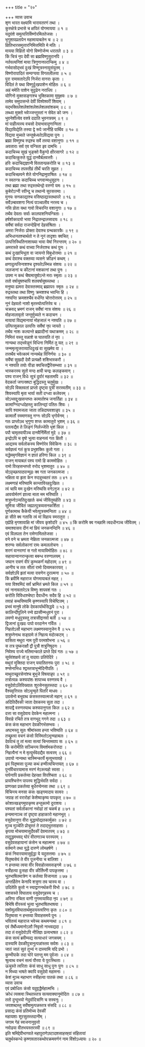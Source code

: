 +++
title = "२०"

+++
व्यास उवाच  
शृण भारत वक्ष्यामि भारावतरणं तथा ।  
कुरुक्षेत्रे प्रभासे च क्षपितं योगमायया ॥ १ ॥  
यदुवंशे समुत्पत्तिर्विष्णोरमिततेजसः ।  
भृगुशापप्रतापेन महामायाबलेन च ॥ २ ॥  
क्षितिभारसमुत्तारनिमित्तमिति मे मतिः ।  
मायया विहितो योगो विष्णोर्जन्म धरातले ॥ ३ ॥  
किं चित्रं नृप देवी सा ब्रह्मविष्णुसुरानपि ।  
नर्तयत्यनिशं माया त्रिगुणानपरान्किमु ॥ ४ ॥  
गर्भवासोद्‌भवं दुःखं विण्मूत्रस्नायुसंयुतम् ।  
विष्णोरापादितं सम्यग्यया विगतलीलया ॥ ५ ॥  
पुरा रामावतारेऽपि निर्जरा वानराः कृताः ।  
विदितं ते यथा विष्णुर्दुःखपाशेन मोहितः ॥ ६ ॥  
अहं ममेति पाशेन सुदृढेन नराधिप ।  
योगिनो मुक्तसङ्गाश्च भुक्तिकामा मुमुक्षवः ॥ ७ ॥  
तामेव समुपासन्ते देवीं विश्वेश्वरीं शिवाम् ।  
यद्‌भक्तिलेशलेशांशलेशलेशलवांशकम् ॥ ८ ॥  
लब्ध्वा मुक्तो भवेज्जन्तुस्तां न सेवेत को जनः ।  
भुवनेशीत्येव वक्त्रे ददाति भुवनत्रयम् ॥ ९ ॥  
मां पाहीत्यस्य वचसो देयाभावादृणान्विता ।  
विद्याविद्येति तस्या द्वे रूपे जानीहि पार्थिव ॥ १० ॥  
विद्यया मुच्यते जन्तुर्बध्यतेऽविद्यया पुनः ।  
ब्रह्मा विष्णुश्च रुद्रश्च सर्वे तस्या वशानुगाः ॥ ११ ॥  
अवताराः सर्व एव यन्त्रिता इव दामभिः ।  
कदाचिच्च सुखं भुङ्क्ते वैकुण्ठे क्षीरसागरे ॥ १२ ॥  
कदाचित्कुरुते युद्धं दानवैर्बलवत्तरैः ।  
हरिः कदाचिद्यज्ञान्वै विततान्प्रकरोति च ॥ १३ ॥  
कदाचिच्च तपस्तीव्रं तीर्थे चरति सुव्रत ।  
कदाचिच्छयने शेते योगनिद्रामुपाश्रितः ॥ १४ ॥  
न स्वतन्त्रः कदाचिच्च भगवान्मधुसूदनः ।  
तथा ब्रह्मा तथा रुद्रस्तथेन्द्रो वरुणो यमः ॥ १५ ॥  
कुबेरोऽग्नी रवीन्दू च तथान्ये सुरसत्तमाः ।  
मुनयः सनकाद्याश्च वसिष्ठाद्यास्तथापरे ॥ १६ ॥  
सर्वेऽम्बावशगा नित्यं पाञ्चालीव नरस्य च ।  
नसि प्रोता यथा गावो विचरन्ति वशानुगाः ॥ १७ ॥  
तथैव देवताः सर्वाः कालपाशनियन्त्रिताः ।  
हर्षशोकादयो भावा निद्रातन्द्रालसादयः ॥ १८ ॥  
सर्वेषां सर्वदा राजन्देहिनां देहसंश्रिताः ।  
अमरा निर्जराः प्रोक्ता देवाश्च ग्रन्थकारकैः ॥ १९ ॥  
अभिधानतश्चार्थतो न ते नूनं तादृशाः क्वचित् ।  
उत्पत्तिस्थितिनाशाख्या भावा येषां निरन्तरम् ॥ २० ॥  
अमरास्ते कथं वाच्या निर्जराश्च कथं पुनः ।  
कथं दुःखाभिभूता वा जायन्ते विबुधोत्तमाः ॥ २१ ॥  
कथं देवाश्च वक्तव्या व्यसने क्रीडनं कथम् ।  
क्षणादुत्पत्तिनाशश्च दृश्यतेऽस्मिन्न संशयः ॥ २२ ॥  
जलजानां च कीटानां मशकानां तथा पुनः ।  
उपमा न कथं चैषामायुषोऽन्ते मराः स्मृताः ॥ २३ ॥  
ततो वर्षायुषश्चापि शतवर्षायुषस्तथा ।  
मनुष्या ह्यमरा देवास्तस्माद्‌ ब्रह्मापरः स्मृतः ॥ २४ ॥  
रुद्रस्तथा तथा विष्णुः क्रमशश्च भवन्ति हि ।  
नश्यन्ति क्रमशश्चैव वर्धन्ति चोत्तरोत्तरम् ॥ २५ ॥  
नूनं देहवतो नाशो मृतस्योत्पत्तिरेव च ।  
चक्रवद्‌ भ्रमणं राजन् सर्वेषां नात्र संशयः ॥ २६ ॥  
मोहजालावृतो जन्तुर्मुच्यते न कदाचन ।  
मायायां विद्यमानायां मोहजालं न नश्यति ॥ २७ ॥  
उत्पित्सुकाल उत्पत्तिः सर्वेषां नृप जायते ।  
तथैव नाशः कल्पान्ते ब्रह्मादीनां यथाक्रमम् ॥ २८ ॥  
निमित्तं यस्तु यन्नाशे स घातयति तं नृप ।  
नान्यथा तद्‌भवेन्नूनं विधिना निर्मितं तु यत् ॥ २९ ॥  
जन्ममृत्युजराव्याधिदुःखं वा सुखमेव वा ।  
तत्तथैव भवेत्कामं नान्यथेह विनिर्णयः ॥ ३० ॥  
सर्वेषां सुखदौ देवौ प्रत्यक्षौ शशिभास्करौ ।  
न नश्यति तयोः पीडा क्यचित्तद्वैरिसम्भवा ॥ ३१ ॥  
भास्करस्य सुतो मन्दः क्षयी चन्द्रः कलङ्कवान् ।  
पश्य राजन् विधेः सूत्रं दुर्वारं महतामपि ॥ ३२ ॥  
वेदकर्ता जगत्स्रष्टा बुद्धिदस्तु चतुर्मुखः ।  
सोऽपि विक्लवतां प्राप्तो दृष्ट्वा पुत्रीं सरस्वतीम् ॥ ३३ ॥  
शिवस्यापि मृता भार्या सती दग्ध्वा कलेवरम् ।  
सोऽभवद्दुःखसन्तप्तः कामार्तश्च जनार्तिहा ॥ ३४ ॥  
कामाग्निदग्धदेहस्तु कालिन्द्यां पतितः शिवः ।  
सापि श्यामजला जाता तन्निदाघवशान्नृप ॥ ३५ ॥  
कामार्तो रममाणस्तु नग्नः सोऽपि भृगोर्वनम् ।  
गतः प्राप्तोऽथ भृगुणा शप्तः कामातुरो भृशम् ॥ ३६ ॥  
पतत्वद्यैव ते लिङ्गं निर्लज्जेति भृशं किल ।  
पपौ चामृतवापीञ्च दानवैर्निर्मितां मुदे ॥ ३७ ॥  
इन्द्रोऽपि च वृषो भूत्वा वाहनत्वं गतः क्षितौ ।  
आद्यस्य सर्वलोकस्य विष्णोरेव विवेकिनः ॥ ३८ ॥  
सर्वज्ञत्वं गतं कुत्र प्रभुशक्तिः कुतो गता ।  
यद्धेममृगविज्ञानं न ज्ञातं हरिणा किल ॥ ३९ ॥  
राजन् मायाबलं पश्य रामो हि काममोहितः ।  
रामो विरहसन्तप्तो रुरोद भृशमातुरः ॥ ४० ॥  
योऽपृच्छत्पादपान्मूढः क्व गता जनकात्मजा ।  
भक्षिता वा हृता केन रुदन्नुच्चतरं ततः ॥ ४१ ॥  
लक्ष्मणाहं मरिष्यामि कान्ताविरहदुःखितः ।  
त्वं चापि मम दुःखेन मरिष्यसि वनेऽनुज ॥ ४२ ॥  
आवयोर्मरणं ज्ञात्वा माता मम मरिष्यति ।  
शत्रुघ्नोऽप्यतिदुःखार्तः कथं जीवितुमर्हति ॥ ४३ ॥  
सुमित्रा जीवितं जह्यात्पुत्रव्यसनकर्शिता ।  
पूर्णकामाथ कैकेयी भवेत्पुत्रसमन्विता ॥ ४४ ॥  
हा सीते क्व गतासि त्वं मां विहाय स्मरातुरा ।  
एह्येहि मृगशावाक्षि मां जीवय कृशोदरि ॥ ४५ ॥
किं करोमि क्व गच्छामि त्वदधीनञ्च जीवितम् ।  
समाश्वासय दीनं मां प्रियं जनकनन्दिनि ॥ ४६ ॥  
एवं विलपता तेन रामेणामिततेजसा ।  
वने वने च भ्रमता नेक्षिता जनकात्मजा ॥ ४७ ॥  
शरण्यः सर्वलोकानां रामः कमललोचनः ।  
शरणं वानराणां स गतो मायाविमोहितः ॥ ४८ ॥  
सहायान्वानरान्कृत्वा बबन्ध वरुणालयम् ।  
जघान रावणं वीरं कुम्भकर्णं महोदरम् ॥ ४९ ॥  
आनीय च ततः सीतां रामो दिव्यमकारयत् ।  
सर्वज्ञोऽपि हृतां मत्वा रावणेन दुरात्मना ॥ ५० ॥  
किं ब्रवीमि महाराज योगमायाबलं महत् ।  
यया विश्वमिदं सर्वं भ्रामितं भ्रमते किल ॥ ५१ ॥  
एवं नानावतारेऽत्र विष्णुः शापवशं गतः ।  
करोति विविधाश्चेष्टा दैवाधीनः सदैव हि ॥ ५२ ॥  
तवाहं कथयिष्यामि कृष्णस्यापि विचेष्टितम् ।  
प्रभवं मानुषे लोके देवकार्यार्थसिद्धये ॥ ५३ ॥  
कालिन्दीपुलिने रम्ये ह्यासीन्मधुवनं पुरा ।  
लवणो मधुपुत्रस्तु तत्रासीद्दानवो बली ॥ ५४ ॥  
द्विजानां दुःखदः पापो वरदानेन गर्वितः ।  
निहतोऽसौ महाभाग लक्ष्मणस्यानुजेन वै ॥ ५५ ॥  
शत्रुघ्नेनाथ सङ्ग्रामे तं निहत्य मदोत्कटम् ।  
वासिता मथुरा नाम पुरी परमशोभना ॥ ५६ ॥  
स तत्र पुष्कराक्षौ द्वौ पुत्रौ शत्रुनिषूदनः ।  
निवेश्य राज्ये मतिमान्काले प्राप्ते दिवं गतः ॥ ५७ ॥  
सूर्यवंशक्षये तां तु यादवाः प्रतिपेदिरे ।  
मथुरां मुक्तिदा राजन् ययातितनयः पुरा ॥ ५८ ॥  
श्ण्सेनाभिधः श्द्वस्तत्राभून्मेदिनीपतिः ।  
माथुराच्छूरसेनांश्च बुभुजे विषयान्नृप ॥ ५९ ॥  
तत्रोत्पन्नः कश्यपांशः शापाच्च वरुणस्य वै ।  
वसुदेवोऽतिविख्यातः शूरसेनसुतस्तदा ॥ ६० ॥  
वैश्यवृत्तिरतः सोऽभून्मृते पितरि माधवः ।  
उग्रसेनो बभूवाथ कंसस्तस्यात्मजो महान् ॥ ६१ ॥  
अदितिर्देवकी जाता देवकस्य सुता तदा ।  
शापाद्वै वरुणस्याथ कश्यपानुगता किल ॥ ६२ ॥  
दत्ता सा वसुदेवाय देवकेन महात्मना ।  
विवाहे रचिते तत्र वागभूद्‌ गगने तदा ॥ ६३ ॥  
कंस कंस महाभाग देवकीगर्भसम्भवः ।  
अष्टमस्तु सुतः श्रीमांस्तव हन्ता भविष्यति ॥ ६४ ॥  
तच्छ्रुत्वा वचनं कंसो विस्मितोऽभून्महाबलः ।  
देववाचं तु तां मत्वा सत्यां चिन्तामवाप सः ॥ ६५ ॥  
किं करोमीति सञ्चिन्त्य विमर्शमकरोत्तदा ।  
निहत्यैनां न मे मृत्युर्भवेदद्यैव सत्वरम् ॥ ६६ ॥  
उपायो नान्यथा चास्मिन्कार्ये मृत्युभयावहे ।  
इयं पितृष्वसा पूज्या कथं हन्मीत्यचिन्तयत् ॥ ६७ ॥  
पुनर्विचारयामास मरणं मेऽस्त्यहो स्वसा ।  
पापेनापि प्रकर्तव्या देहरक्षा विपश्चिता ॥ ६८ ॥  
प्रायश्चित्तेन पापस्य शुद्धिर्भवति सर्वदा ।  
प्राणरक्षा प्रकर्तव्या बुधैरप्येनसा तथा ॥ ६९ ॥  
विचिन्त्य मनसा कंसः खड्गमादाय सत्वरः ।  
जग्राह तां वरारोहां केशेष्वाकृष्य पापकृत् ॥ ७० ॥  
कोशात्खड्गमुपाकृष्य हन्तुकामो दुराशयः ।  
पश्यतां सर्वलोकानां नवोढां तां चकर्ष ह ॥ ७१ ॥  
हन्यमानाञ्च तां दृष्ट्वा हाहाकारो महानभूत् ।  
वसुदेवानुगा वीरा युद्धायोद्यतकार्मुकाः ॥ ७२ ॥  
मुञ्च मुञ्चेति प्रोचुस्तं ते तदाद्‌भुतसाहसाः ।  
कृपया मोचयामासुर्देवकीं देवमातरम् ॥ ७३ ॥  
तद्युद्धमभवद्‌ घोरं वीराणाञ्च परस्परम् ।  
वसुदेवसहायानां कंसेन च महात्मना ॥ ७४ ॥  
वर्तमाने तथा युद्धे दारुणे लोमहर्षणे ।  
कंसं निवारयामासुर्वृद्धा ये यदुसत्तमाः ॥ ७५ ॥  
पितृष्वसेयं ते वीर पूजनीया च बालिशा ।  
न हन्तव्या त्वया वीर विवाहोत्सवसङ्गमे ॥ ७६ ॥  
स्त्रीहत्या दुःसहा वीर कीर्तिघ्नी पापकृत्तमा ।  
भूतभाषितमात्रेण न कर्तव्या विजानता ॥ ७७ ॥  
अन्तर्हितेन केनापि शत्रुणा तव चास्य वा ।  
उदितेति कुतो न स्याद्वागनर्थकरी विभो ॥ ७८ ॥  
यशसस्ते विघाताय वसुदेवगृहस्य च ।  
अरिणा रचिता वाणी गुणमायाविदा नृप ॥ ७९ ॥  
बिभेषि वीरस्त्वं भूत्वा भूतभाषितभाषया ।  
यशोमूलविघातार्थमुपायस्त्वरिणा कृतः ॥ ८० ॥  
पितृष्वसा न हन्तव्या विवाहसमये पुनः ।  
भवितव्यं महाराज भवेच्च कथमन्यथा ॥ ८१ ॥  
एवं तैर्बोध्यमानोऽसौ निवृत्तो नाभवद्यदा ।  
तदा तं वसुदेवोऽपि नीतिज्ञः प्रत्यभाषत ॥ ८२ ॥  
कंस सत्यं ब्रवीम्यद्य सत्याधारं जगत्त्रयम् ।  
दास्यामि देवकीपुत्रानुत्पन्नांस्तव सर्वशः ॥ ८३ ॥  
जातं जातं सुतं तुभ्यं न दास्यामि यदि प्रभो ।  
कुम्भीपाके तदा घोरे पतन्तु मम पूर्वजाः ॥ ८४ ॥  
श्रुत्वाथ वचनं सत्यं पौरवा ये पुरःस्थिताः ।  
ऊचुस्ते त्वरिताः कंसं साधु साधु पुनः पुनः ॥ ८५ ॥  
न मिथ्या भाषते क्वापि वसुदेवो महामनाः ।  
केशं मुञ्च महाभाग स्त्रीहत्या पातकं तथा ॥ ८६ ॥  
व्यास उवाच  
एवं प्रबोधितः कंसो यदुवृद्धैर्महात्मभिः ।  
क्रोधं त्यक्त्वा स्थितस्तत्र सत्यवाक्यानुमोदितः ॥ ८७ ॥  
ततो दुन्दुभयो नेदुर्वादित्राणि च सस्वनुः ।  
जयशब्दस्तु सर्वेषामुत्पन्नस्तत्र संसदि ॥ ८८ ॥  
प्रसाद्य कंसं प्रतिमोच्य देवकीं  
     महायशाः शूरसुतस्तदानीम् ।  
जगाम गेहं स्वजनानुवृत्तो  
     नवोढया वीतभयस्तरस्वी ॥ ८९ ॥  
इति श्रमिद्देवीभागवते महापुराणेऽष्टादशसाहस्र्यां संहितायां  
चतुर्थस्कन्धे कृष्णावतारकथोपक्रमवर्णनं नाम विंशोऽध्यायः ॥ २० ॥
